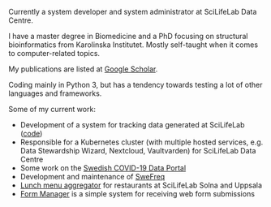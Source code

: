 Currently a system developer and system administrator at SciLifeLab Data Centre.

I have a master degree in Biomedicine and a PhD focusing on structural bioinformatics from Karolinska Institutet. Mostly self-taught when it comes to computer-related topics.

My publications are listed at [Google Scholar](https://scholar.google.com/citations?user=nafzIpQAAAAJ).

Coding mainly in Python 3, but has a tendency towards testing a lot of other languages and frameworks.

Some of my current work:
* Development of a system for tracking data generated at SciLifeLab ([code](https://github.com/ScilifelabDataCentre/Data-Tracker))
* Responsible for a Kubernetes cluster (with multiple hosted services, e.g. Data Stewardship Wizard, Nextcloud, Vaultvarden) for SciLifeLab Data Centre
* Some work on the [Swedish COVID-19 Data Portal](https://covid19dataportal.se/)
* Development and maintenance of [SweFreq](https://swefreq.nbis.se/)
* [Lunch menu aggregator](https://menu.dckube.scilifelab.se/) for restaurants at SciLifeLab Solna and Uppsala
* [Form Manager](https://forms.dckube.scilifelab.se/) is a simple system for receiving web form submissions
